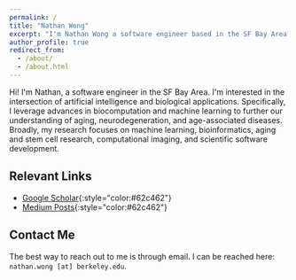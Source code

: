```yaml
---
permalink: /
title: "Nathan Wong"
excerpt: "I'm Nathan Wong a software engineer based in the SF Bay Area. I graduated from University of California, Berkeley (UC Berkeley) with a degree in Electrical Engineering and Computer Science (EECS)."
author_profile: true
redirect_from: 
  - /about/
  - /about.html
---
```

<!--Undergraduate Researcher at the [Conboy Lab](https://conboylab.berkeley.edu)
=====-->
Hi! I'm Nathan, a software engineer in the SF Bay Area. I'm interested in the intersection of artificial intelligence and biological applications. Specifically, I leverage advances in biocomputation and machine learning to further our understanding of aging, neurodegeneration, and age-associated diseases. Broadly, my research focuses on machine learning, bioinformatics, aging and stem cell research, computational imaging, and scientific software development.

<!--{: .notice}-->

Relevant Links
------
<!-- - [Resume/CV](/files/resume.pdf){:style="color:#62c462"} -->
- [Google Scholar](https://scholar.google.com/citations?hl=en&user=PnhZJWMAAAAJ){:style="color:#62c462"}
- [Medium Posts](https://medium.com/@nathan2wong){:style="color:#62c462"}

Contact Me
------
The best way to reach out to me is through email. I can be reached here:<br /> 
`nathan.wong [at] berkeley.edu`.
